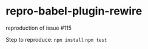 # repro-babel-plugin-rewire
reproduction of issue #115

Step to reproduce:
`npm install`
`npm test`
